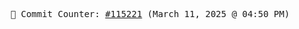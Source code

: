 <p align="center">
    <samp>
        📮 Commit Counter: <a href="https://github.com/Javascript-void0/Javascript-void0/commits/main">#115221</a> (March 11, 2025 @ 04:50 PM)
    </samp>
</p>
